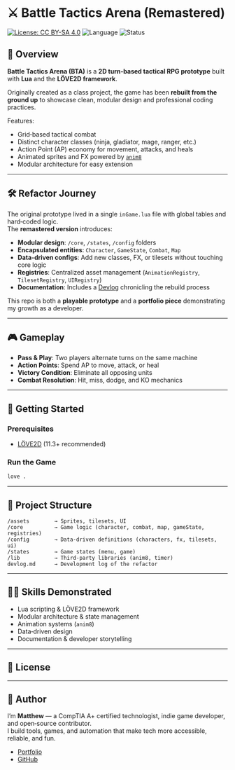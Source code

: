 # ⚔️ Battle Tactics Arena (Remastered)

[![License: CC BY-SA 4.0](https://licensebuttons.net/l/by-sa/4.0/88x31.png)](https://creativecommons.org/licenses/by-sa/4.0/)
![Language](https://img.shields.io/badge/Lua-LÖVE2D-green)
![Status](https://img.shields.io/badge/Status-WIP-yellow)

## 📖 Overview
**Battle Tactics Arena (BTA)** is a **2D turn‑based tactical RPG prototype** built with **Lua** and the **LÖVE2D framework**.  

Originally created as a class project, the game has been **rebuilt from the ground up** to showcase clean, modular design and professional coding practices.

Features:
- Grid‑based tactical combat
- Distinct character classes (ninja, gladiator, mage, ranger, etc.)
- Action Point (AP) economy for movement, attacks, and heals
- Animated sprites and FX powered by [`anim8`](https://github.com/kikito/anim8)
- Modular architecture for easy extension

---

## 🛠️ Refactor Journey
The original prototype lived in a single `inGame.lua` file with global tables and hard‑coded logic.  
The **remastered version** introduces:
- **Modular design**: `/core`, `/states`, `/config` folders
- **Encapsulated entities**: `Character`, `GameState`, `Combat`, `Map`
- **Data‑driven configs**: Add new classes, FX, or tilesets without touching core logic
- **Registries**: Centralized asset management (`AnimationRegistry`, `TilesetRegistry`, `UIRegistry`)
- **Documentation**: Includes a [Devlog](devlog.md) chronicling the rebuild process

This repo is both a **playable prototype** and a **portfolio piece** demonstrating my growth as a developer.

---

## 🎮 Gameplay
- **Pass & Play**: Two players alternate turns on the same machine
- **Action Points**: Spend AP to move, attack, or heal
- **Victory Condition**: Eliminate all opposing units
- **Combat Resolution**: Hit, miss, dodge, and KO mechanics

---

## 🚀 Getting Started

### Prerequisites
- [LÖVE2D](https://love2d.org/) (11.3+ recommended)

### Run the Game
```bash
love .
```

---

## 📂 Project Structure
```
/assets        → Sprites, tilesets, UI
/core          → Game logic (character, combat, map, gameState, registries)
/config        → Data‑driven definitions (characters, fx, tilesets, ui)
/states        → Game states (menu, game)
/lib           → Third‑party libraries (anim8, timer)
devlog.md      → Development log of the refactor
```

---

## 🧑‍💻 Skills Demonstrated
- Lua scripting & LÖVE2D framework
- Modular architecture & state management
- Animation systems (`anim8`)
- Data‑driven design
- Documentation & developer storytelling

---

## 📜 License


---

## 👤 Author
I’m **Matthew** — a CompTIA A+ certified technologist, indie game developer, and open‑source contributor.  
I build tools, games, and automation that make tech more accessible, reliable, and fun.

- [Portfolio](https://theonliestmattastic.github.io/)
- [GitHub](https://github.com/TheOnliestMattastic)
